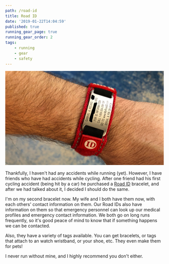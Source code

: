 ```yaml
---
path: /road-id
title: Road ID
date: '2019-01-22T14:04:59'
published: true
running_gear_page: true
running_gear_order: 2
tags:
    - running
    - gear
    - safety
---
```


![Road ID Bracelet](./road-id.jpg)

Thankfully, I haven't had any accidents while running (yet). However, I have friends who have had accidents while cycling. After one friend had his first cycling accident (being hit by a car) he purchased a [Road ID](https://www.roadid.com) bracelet, and after we had talked about it, I decided I should do the same. 

I'm on my second bracelet now. My wife and I both have them now, with each others' contact information on them. Our Road IDs also have information on them so that emergency personnel can look up our medical profiles and emergency contact information. We both go on long runs frequently, so it's good peace of mind to know that if something happens we can be contacted.

Also, they have a variety of tags available. You can get bracelets, or tags that attach to an watch wristband, or your shoe, etc. They even make them for pets!

I never run without mine, and I highly recommend you don't either.
